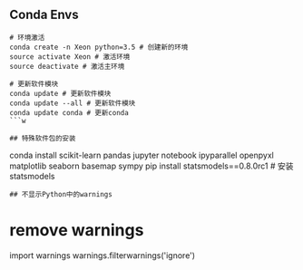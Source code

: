 ## Conda Envs


```
# 环境激活
conda create -n Xeon python=3.5 # 创建新的环境
source activate Xeon # 激活环境
source deactivate # 激活主环境

```

```
# 更新软件模块
conda update # 更新软件模块
conda update --all # 更新软件模块
conda update conda # 更新conda
```w

## 特殊软件包的安装

```
conda install scikit-learn pandas jupyter notebook ipyparallel openpyxl  matplotlib seaborn basemap sympy 
pip install statsmodels==0.8.0rc1 # 安装 statsmodels

```
## 不显示Python中的warnings

```
# remove warnings
import warnings
warnings.filterwarnings('ignore')
```
